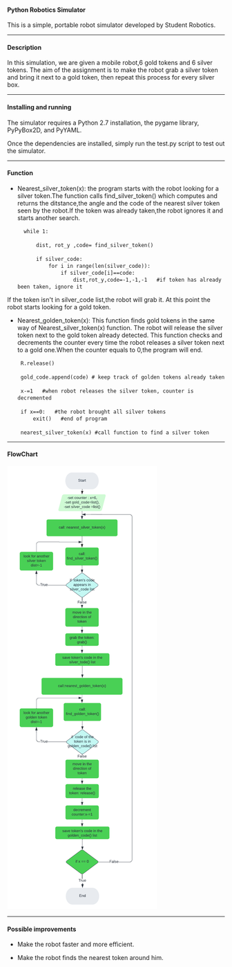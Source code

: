 #### Python Robotics Simulator
This is a simple, portable robot simulator developed by Student Robotics. 

-------------------------
#### Description
In this simulation, we are given a mobile robot,6 gold tokens and 6 silver tokens. The aim of the assignment is to make the robot grab a silver token and bring it next to a gold token, then repeat this process for every silver box. 

----------------

#### Installing and running
The simulator requires a Python 2.7 installation, the pygame library, PyPyBox2D, and PyYAML.

Once the dependencies are installed, simply run the test.py script to test out the simulator.

------------------------------------







#### Function

- Nearest_silver_token(x):
the program starts with the robot looking for a silver token.The function calls find_silver_token() which computes and returns the ditstance,the angle and the code of the nearest silver token seen by the robot.If the token was already taken,the robot ignores it and starts another search.
    
        
        while 1:
            
            dist, rot_y ,code= find_silver_token()
            
            if silver_code:
                for i in range(len(silver_code)):
                    if silver_code[i]==code: 
                        dist,rot_y,code=-1,-1,-1   #if token has already been taken, ignore it
                    
If the token isn't in silver_code list,the robot will grab it. At this point the robot starts looking for a gold token.

-  Nearest_golden_token(x):
This function finds gold tokens in the same way of Nearest_silver_token(x) function.
The robot will release the silver token next to the gold token already detected.
This function checks and decrements the counter every time the robot releases a silver token next to a gold one.When the counter equals to 0,the program will end.

        R.release()
			
		gold_code.append(code) # keep track of golden tokens already taken
			
		x-=1   #when robot releases the silver token, counter is decremented 
			
		if x==0:   #the robot brought all silver tokens
			exit()   #end of program 
	
		nearest_silver_token(x) #call function to find a silver token

--------------------
#### FlowChart

![flowchart](flowchart.png)

------------------------

#### Possible improvements

- Make the robot faster and more efficient.

- Make the robot finds the nearest token around him.

